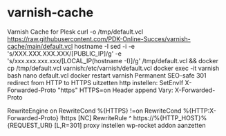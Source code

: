 # varnish-cache
Varnish Cache for Plesk
curl -o /tmp/default.vcl https://raw.githubusercontent.com/PDK-Online-Succes/varnish-cache/main/default.vcl
hostname -I
sed -i -e 's/XXX.XXX.XXX.XXX/[PUBLIC_IP]/g' -e 's/xxx.xxx.xxx.xxx/[LOCAL_IP(hostname -I)]/g' /tmp/default.vcl && docker cp /tmp/default.vcl varnish:/etc/varnish/default.vcl
docker exec -it varnish bash
nano default.vcl
docker restart varnish
Permanent SEO-safe 301 redirect from HTTP to HTTPS uitzetten
http instellen:
SetEnvIf X-Forwarded-Proto "https" HTTPS=on
Header append Vary: X-Forwarded-Proto

<IfModule mod_rewrite.c>
RewriteEngine on
RewriteCond %{HTTPS} !=on
RewriteCond %{HTTP:X-Forwarded-Proto} !https [NC]
RewriteRule ^ https://%{HTTP_HOST}%{REQUEST_URI} [L,R=301]
</IfModule>
proxy instellen
wp-rocket addon aanzetten
